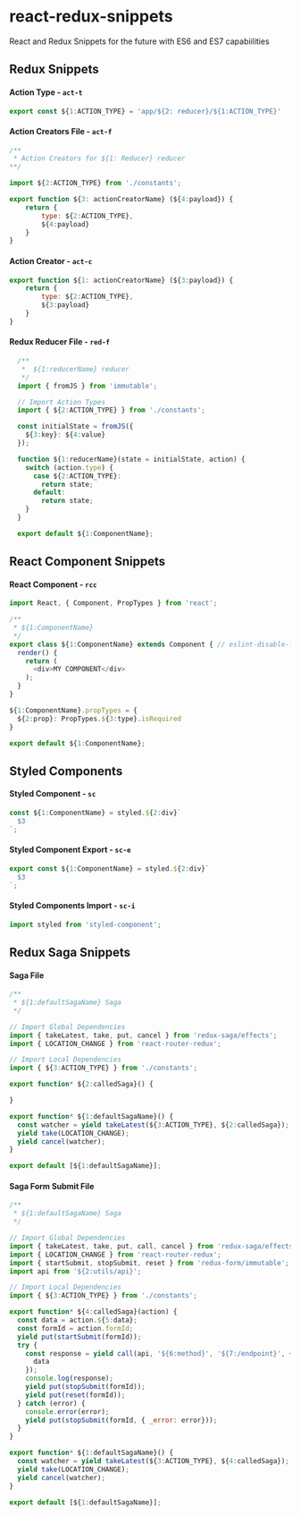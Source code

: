 # react-redux-snippets
React and Redux Snippets for the future with ES6 and ES7 capabiilities

## Redux Snippets

#### Action Type - `act-t`

```javascript
export const ${1:ACTION_TYPE} = 'app/${2: reducer}/${1:ACTION_TYPE}'
```

#### Action Creators File - `act-f`
```javascript
/**
 * Action Creators for ${1: Reducer} reducer
**/

import ${2:ACTION_TYPE} from './constants';

export function ${3: actionCreatorName} (${4:payload}) {
    return {
        type: ${2:ACTION_TYPE},
        ${4:payload}
    }
}
```

#### Action Creator - `act-c`
```javascript
export function ${1: actionCreatorName} (${3:payload}) {
    return {
        type: ${2:ACTION_TYPE},
        ${3:payload}
    }
}
```

#### Redux Reducer File - `red-f`
```javascript
  /**
   *  ${1:reducerName} reducer
   */
  import { fromJS } from 'immutable';

  // Import Action Types
  import { ${2:ACTION_TYPE} } from './constants';

  const initialState = fromJS({
    ${3:key}: ${4:value}
  });

  function ${1:reducerName}(state = initialState, action) {
    switch (action.type) {
      case ${2:ACTION_TYPE}:
        return state;
      default:
        return state;
    }
  }

  export default ${1:ComponentName};

  ```
## React Component Snippets
  #### React Component  - `rcc`

  ```javascript
  import React, { Component, PropTypes } from 'react';

  /**
   * ${1:ComponentName}
   */
  export class ${1:ComponentName} extends Component { // eslint-disable-line react/prefer-stateless-function
    render() {
      return (
        <div>MY COMPONENT</div>
      );
    }
  }

  ${1:ComponentName}.propTypes = {
    ${2:prop}: PropTypes.${3:type}.isRequired
  }

  export default ${1:ComponentName};
  ```

## Styled Components
  #### Styled Component - `sc`

  ```javascript
  const ${1:ComponentName} = styled.${2:div}`
    $3
  `;
  ```

  #### Styled Component Export - `sc-e`
  ```javascript
  export const ${1:ComponentName} = styled.${2:div}`
    $3
  `;
  ```

  #### Styled Components Import - `sc-i`
  ```javascript
  import styled from 'styled-component';
  ```

## Redux Saga Snippets

  #### Saga File
  ```javascript
  /**
   * ${1:defaultSagaName} Saga
   */

  // Import Global Dependencies
  import { takeLatest, take, put, cancel } from 'redux-saga/effects';
  import { LOCATION_CHANGE } from 'react-router-redux';

  // Import Local Dependencies
  import { ${3:ACTION_TYPE} } from './constants';

  export function* ${2:calledSaga}() {

  }

  export function* ${1:defaultSagaName}() {
    const watcher = yield takeLatest(${3:ACTION_TYPE}, ${2:calledSaga});
    yield take(LOCATION_CHANGE);
    yield cancel(watcher);
  }

  export default [${1:defaultSagaName}];
  ```

  #### Saga Form Submit File
  ```javascript
  /**
   * ${1:defaultSagaName} Saga
   */

  // Import Global Dependencies
  import { takeLatest, take, put, call, cancel } from 'redux-saga/effects';
  import { LOCATION_CHANGE } from 'react-router-redux';
  import { startSubmit, stopSubmit, reset } from 'redux-form/immutable';
  import api from '${2:utils/api}';

  // Import Local Dependencies
  import { ${3:ACTION_TYPE} } from './constants';

  export function* ${4:calledSaga}(action) {
    const data = action.${5:data};
    const formId = action.formId;
    yield put(startSubmit(formId));
    try {
      const response = yield call(api, '${6:method}', '${7:/endpoint}', {
        data
      });
      console.log(response);
      yield put(stopSubmit(formId));
      yield put(reset(formId));
    } catch (error) {
      console.error(error);
      yield put(stopSubmit(formId, { _error: error}));
    }
  }

  export function* ${1:defaultSagaName}() {
    const watcher = yield takeLatest(${3:ACTION_TYPE}, ${4:calledSaga});
    yield take(LOCATION_CHANGE);
    yield cancel(watcher);
  }

  export default [${1:defaultSagaName}];
  ```
